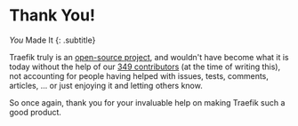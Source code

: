 # Thank You!

_You_ Made It
{: .subtitle}

Traefik truly is an [open-source project](https://github.com/containous/traefik/), 
and wouldn't have become what it is today without the help of our 
[349 contributors](https://github.com/containous/traefik/graphs/contributors) (at the time of writing this), 
not accounting for people having helped with issues, tests, comments, articles, ... or just enjoying it and letting others know.

So once again, thank you for your invaluable help on making Traefik such a good product.
